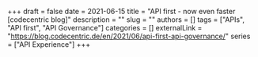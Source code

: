+++ 
draft = false
date = 2021-06-15
title = "API first - now even faster [codecentric blog]"
description = ""
slug = ""
authors = []
tags = ["APIs", "API first", "API Governance"]
categories = []
externalLink = "https://blog.codecentric.de/en/2021/06/api-first-api-governance/"
series = ["API Experience"]
+++

